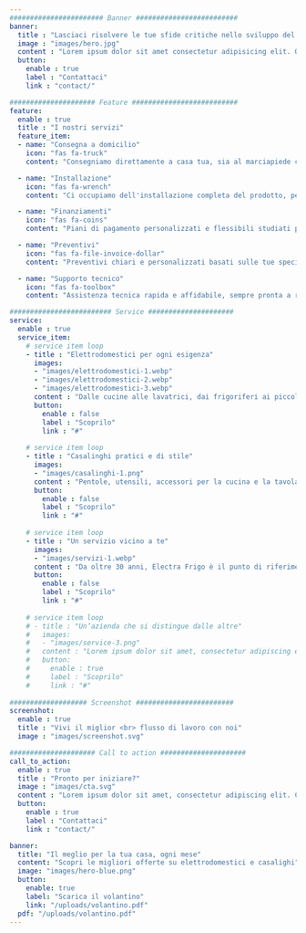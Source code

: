 ```yaml
---
####################### Banner #########################
banner:
  title : "Lasciaci risolvere le tue sfide critiche nello sviluppo del sito web"
  image : "images/hero.jpg"
  content : "Lorem ipsum dolor sit amet consectetur adipisicing elit. Quam nihil enim maxime corporis cumque <br> totam aliquid nam sint inventore optio modi neque laborum officiis necessitatibus"
  button:
    enable : true
    label : "Contattaci"
    link : "contact/"

##################### Feature ##########################
feature:
  enable : true
  title : "I nostri servizi"
  feature_item:
  - name: "Consegna a domicilio"
    icon: "fas fa-truck"
    content: "Consegniamo direttamente a casa tua, sia al marciapiede che al piano, con cura e puntualità."

  - name: "Installazione"
    icon: "fas fa-wrench"
    content: "Ci occupiamo dell'installazione completa del prodotto, per un'esperienza senza problemi."

  - name: "Finanziamenti"
    icon: "fas fa-coins"
    content: "Piani di pagamento personalizzati e flessibili studiati per le tue esigenze."

  - name: "Preventivi"
    icon: "fas fa-file-invoice-dollar"
    content: "Preventivi chiari e personalizzati basati sulle tue specifiche richieste."

  - name: "Supporto tecnico"
    icon: "fas fa-toolbox"
    content: "Assistenza tecnica rapida e affidabile, sempre pronta a rispondere a domande o fornire aggiornamenti."

######################### Service #####################
service:
  enable : true
  service_item:
    # service item loop
    - title : "Elettrodomestici per ogni esigenza"
      images:
      - "images/elettrodomestici-1.webp"
      - "images/elettrodomestici-2.webp"
      - "images/elettrodomestici-3.webp"
      content : "Dalle cucine alle lavatrici, dai frigoriferi ai piccoli elettrodomestici: selezioniamo solo i marchi più affidabili per offrirti prodotti di qualità, assistenza garantita e prezzi competitivi. Che tu stia arredando una nuova casa o sostituendo un vecchio apparecchio, ti aiutiamo a scegliere quello giusto per te."
      button:
        enable : false
        label : "Scoprilo"
        link : "#"
        
    # service item loop
    - title : "Casalinghi pratici e di stile"
      images:
      - "images/casalinghi-1.png"
      content : "Pentole, utensili, accessori per la cucina e la tavola: tutto quello che serve per rendere la tua casa accogliente e funzionale. Un'ampia selezione di articoli scelti con cura, per unire qualità e design in ogni ambiente della tua casa."
      button:
        enable : false
        label : "Scoprilo"
        link : "#"
        
    # service item loop
    - title : "Un servizio vicino a te"
      images:
      - "images/servizi-1.webp"
      content : "Da oltre 30 anni, Electra Frigo è il punto di riferimento a Gonnosfanadiga per chi cerca esperienza, professionalità e attenzione al cliente. Ti seguiamo nella scelta, nell’assistenza e nella consegna, sempre con un sorriso."
      button:
        enable : false
        label : "Scoprilo"
        link : "#"
        
    # service item loop
    # - title : "Un’azienda che si distingue dalle altre"
    #   images:
    #   - "images/service-3.png"
    #   content : "Lorem ipsum dolor sit amet, consectetur adipiscing elit. Consequat tristique eget amet, tempus eu at consecttur. Leo facilisi nunc viverra tellus. Ac laoreet sit vel consquat. consectetur adipiscing elit. Consequat tristique eget amet, tempus eu at consecttur. Leo facilisi nunc viverra tellus. Ac laoreet sit vel consquat."
    #   button:
    #     enable : true
    #     label : "Scoprilo"
    #     link : "#"
        
################### Screenshot ########################
screenshot:
  enable : true
  title : "Vivi il miglior <br> flusso di lavoro con noi"
  image : "images/screenshot.svg"

##################### Call to action #####################
call_to_action:
  enable : true
  title : "Pronto per iniziare?"
  image : "images/cta.svg"
  content : "Lorem ipsum dolor sit amet, consectetur adipiscing elit. Consequat tristique eget amet, tempus eu at consecttur."
  button:
    enable : true
    label : "Contattaci"
    link : "contact/"

banner:
  title: "Il meglio per la tua casa, ogni mese"
  content: "Scopri le migliori offerte su elettrodomestici e casalighi"
  image: "images/hero-blue.png"
  button:
    enable: true
    label: "Scarica il volantino"
    link: "/uploads/volantino.pdf"
  pdf: "/uploads/volantino.pdf"
---
```

